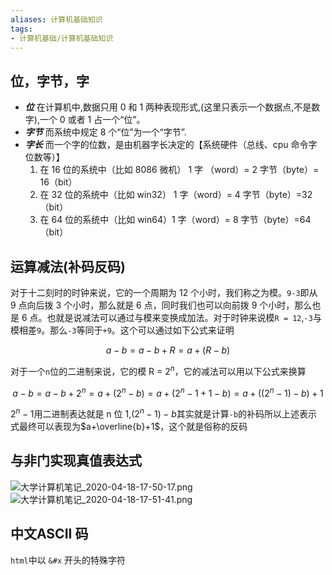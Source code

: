 ```yaml
---
aliases: 计算机基础知识
tags: 
- 计算机基础/计算机基础知识
---
```


## 位，字节，字

- **_位_**
  在计算机中,数据只用 0 和 1 两种表现形式,(这里只表示一个数据点,不是数字),一个 0 或者 1 占一个“位”。
- **_字节_**
  而系统中规定 8 个“位”为一个“字节”.
- **_字长_**
  而一个字的位数，是由机器字长决定的【系统硬件（总线、cpu 命令字位数等）】
  1. 在 16 位的系统中（比如 8086 微机） 1 字 （word）= 2 字节（byte）= 16（bit）
  2. 在 32 位的系统中（比如 win32） 1 字（word）= 4 字节（byte）=32（bit）
  3. 在 64 位的系统中（比如 win64）1 字（word）= 8 字节（byte）=64（bit）

## 运算减法(补码反码)

对于十二刻时的时钟来说，它的一个周期为 12 个小时，我们称之为模。`9-3`即从 9 点向后拨 3 个小时，那么就是 6 点，同时我们也可以向前拨 9 个小时，那么也是 6 点。也就是说减法可以通过与模来变换成加法。对于时钟来说模`R = 12`,`-3`与模相差`9`。那么`-3`等同于`+9`。这个可以通过如下公式来证明

$$
   a-b=a-b+R=a+(R-b)
$$

对于一个`n`位的二进制来说，它的模 R = $2^n$，它的减法可以用以下公式来换算

$$
   a-b=a-b+2^n=a+(2^n-b)=a+(2^n-1+1-b)=a+((2^n-1)-b)+1
$$

$2^n-1$用二进制表达就是 n 位 1,$(2^n-1) - b$其实就是计算`-b`的补码所以上述表示式最终可以表现为$a+\overline{b}+1$，这个就是俗称的反码

## 与非门实现真值表达式

![大学计算机笔记_2020-04-18-17-50-17.png](大学计算机笔记_2020-04-18-17-50-17.png)
![大学计算机笔记_2020-04-18-17-51-41.png](大学计算机笔记_2020-04-18-17-51-41.png)

## 中文ASCII 码

`html`中以 `&#x` 开头的特殊字符
